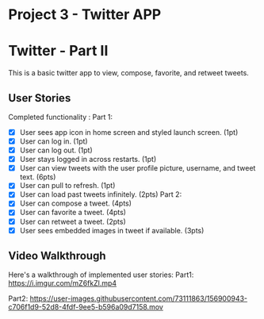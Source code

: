 # Project 3 - Twitter APP
# Twitter - Part II

This is a basic twitter app to view, compose, favorite, and retweet tweets.

## User Stories

Completed functionality :
Part 1:
- [X] User sees app icon in home screen and styled launch screen. (1pt)
- [X] User can log in. (1pt)
- [X] User can log out. (1pt)
- [X] User stays logged in across restarts. (1pt)
- [X] User can view tweets with the user profile picture, username, and tweet text. (6pts)
- [X] User can pull to refresh. (1pt)
- [X] User can load past tweets infinitely. (2pts)
Part 2:
- [X] User can compose a tweet. (4pts)
- [X] User can favorite a tweet. (4pts)
- [X] User can retweet a tweet. (2pts)
- [X] User sees embedded images in tweet if available. (3pts)

## Video Walkthrough

Here's a walkthrough of implemented user stories:
Part1:
https://i.imgur.com/mZ6fkZl.mp4

Part2:
https://user-images.githubusercontent.com/73111863/156900943-c706f1d9-52d8-4fdf-9ee5-b596a09d7158.mov
